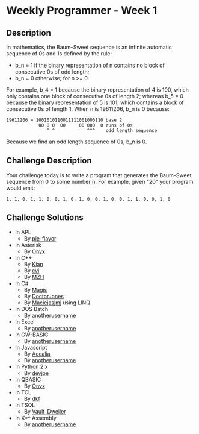 # Weekly Programmer - Week 1

## Description
In mathematics, the Baum–Sweet sequence is an infinite automatic sequence of 0s and 1s defined by the rule:

* b_n = 1 if the binary representation of n contains no block of consecutive 0s of odd length;
* b_n = 0 otherwise;
for n >= 0.

For example, b_4 = 1 because the binary representation of 4 is 100, which only contains one block of consecutive 0s of length 2; whereas b_5 = 0 because the binary representation of 5 is 101, which contains a block of consecutive 0s of length 1. When n is 19611206, b_n is 0 because:

```
19611206 = 1001010110011111001000110 base 2
            00 0 0  00     00 000  0 runs of 0s
               ^ ^            ^^^    odd length sequence
```

Because we find an odd length sequence of 0s, b_n is 0.

## Challenge Description
Your challenge today is to write a program that generates the Baum-Sweet sequence from 0 to some number n. For example, given "20" your program would emit:

`1, 1, 0, 1, 1, 0, 0, 1, 0, 1, 0, 0, 1, 0, 0, 1, 1, 0, 0, 1, 0`

## Challenge Solutions

* In APL
    * By [pie-flavor](pie-flavor)
* In Asterisk
    * By [Onyx](Onyx#Asterisk)
* In C++
    * By [Kian](Kian)
    * By [cvi](cvi)
    * By [MZH](MZH)
* In C#
    * By [Magis](Magus)
    * By [DoctorJones](DoctorJones)
    * By [Maciejasjmj](Maciejasjmj) using LINQ
* In DOS Batch
    * By [anotherusername](anotherusername#DOSBATCH)
* In Excel
    * By [anotherusername](anotherusername#Excel)
* In GW-BASIC
    * By [anotherusername](anotherusername#GW-BASIC)
* In Javascript
    * By [Accalia](Accalia)
    * By [anotherusername](anotherusername#Javascript)
* In Python 2.x
    * By [devjoe](devjoe)
* In QBASIC
    * By [Onyx](Onyx)
* In TCL
    * By [dkf](dkf)
* In TSQL
    * By [Vault_Dweller](Vault_Dweller)
* In X*^ Assembly
    * By [anotherusername](anotherusername#X86ASM)
